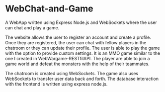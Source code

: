 # WebChat-and-Game
A WebApp written using Express Node.js and WebSockets where the user can chat and play a game.

The website allows the user to register an account and create a profile. Once they are registered, the user can chat with fellow players in the chatroom or they can update their profile. The user is able to play the game with the option to provide custom settings. It is an MMO game similar to the one I created in WebWargame-RESTfilAPI. The player are able to join a game world and defeat the monsters with the help of their teammates.

The chatroom is created using WebSockets. The game also uses WebSockets to transfer user data back and forth. The database interaction with the frontend is written using express node.js.

